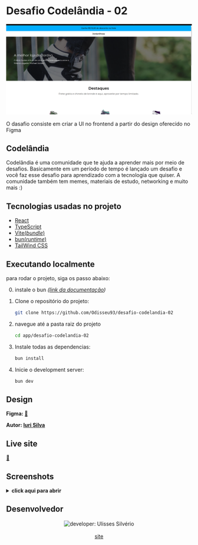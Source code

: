 # Desafio Codelândia - 02
![image](/preview/desktop_1.png)

O dasafio consiste em criar a UI no frontend a partir do design oferecido no Figma

## Codelândia
Codelândia é uma comunidade que te ajuda a aprender mais por meio de desafios. Basicamente em um período de tempo é lançado um desafio e você faz esse desafio para aprendizado com a tecnologia que quiser. A comunidade também tem memes, materiais de estudo, networking e muito mais :)

## Tecnologias usadas no projeto
- [React](https://react.dev/)
- [TypeScript](https://www.typescriptlang.org/)
- [Vite(*bundle*)](https://vitejs.dev/)
- [bun(*runtime*)](https://bun.sh/)
- [TailWind CSS](https://tailwindcss.com/)

## Executando localmente

para rodar o projeto, siga os passo abaixo:

0. instale o bun
*([link da documentação](https://bun.sh/docs/installation))*

1. Clone o repositório do projeto:

   ```bash
   git clone https://github.com/Odisseu93/desafio-codelandia-02
   ```

2. navegue até a pasta raiz do projeto

   ```bash
   cd app/desafio-codelandia-02
   ```

3. Instale todas as dependencias:

   ```bash
   bun install
   ```

4. Inicie o development server:

   ```bash
   bun dev
   ```

## Design
**Figma: [🔗️](https://www.figma.com/file/Yb9IBH56g7T1hdIyZ3BMNO/Desafios---Codel%C3%A2ndia?type=design&node-id=201979%3A3620&mode=dev)**

**Autor: [Iuri Silva](https://www.instagram.com/iuricode/)**

## Live site
**[🔗️](https://desafio-codelandia-02.vercel.app/)**

## Screenshots

<details>
<summary>
<b>click aqui para abrir</b>
</summary>

![](preview/desktop_1.png)
![](preview/desktop_2.png)
![](preview/mobile_1.png)
![](preview/mobile_2.png)

</details>

## Desenvolvedor

<div align="center">
  <img src="https://user-images.githubusercontent.com/76600539/235897309-88ab21df-d0be-4905-829c-36ab68ebc2e8.png" alt="developer: Ulisses Silvério"    width="200px" align="center"/>
</div>
<br>
<div align="center" margin="50px">
 <a href="https://www.ulisses.tec.br" align="center">
   site
</a>
</div>
